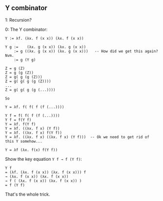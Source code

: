 ## Y combinator

1: Recursion?

0:  The Y combinator:

```
Y := λf. (λx. f (x x)) (λx. f (x x))

Y g :=    (λx. g (x x)) (λx. g (x x))
    := g ((λx. g (x x)) (λx. g (x x)))   -- How did we get this again? Nvm.
	:= g (Y g)

Z = g (Z)
Z = g (g (Z))
Z = g( g (g (Z)))
Z = g( g( g (g (Z))))
...
Z = g( g( g (g (...))))

So

Y = λf. f( f( f (f (...))))

Y f = f( f( f (f (...))))
Y f = f(Y f)
Y = λf. f(Y f)
Y = λf. ((λx. f x) (Y f))
Y = λf. ((λx. f x) f(Y f))
Y = λf. ((λx. f x) ((λx. f x) (Y f)))  -- Ok we need to get rid of this Y somehow...

Y = λf (λx. f(x) f(Y f))

```

Show the key equation `Y f → f (Y f)`:

```
Y f
= (λf. (λx. f (x x)) (λx. f (x x))) f
→ (λx. f (x x)) (λx. f (x x))
→ f ( (λx. f (x x)) (λx. f (x x)) )
= f (Y f)
```

That's the whole trick.
